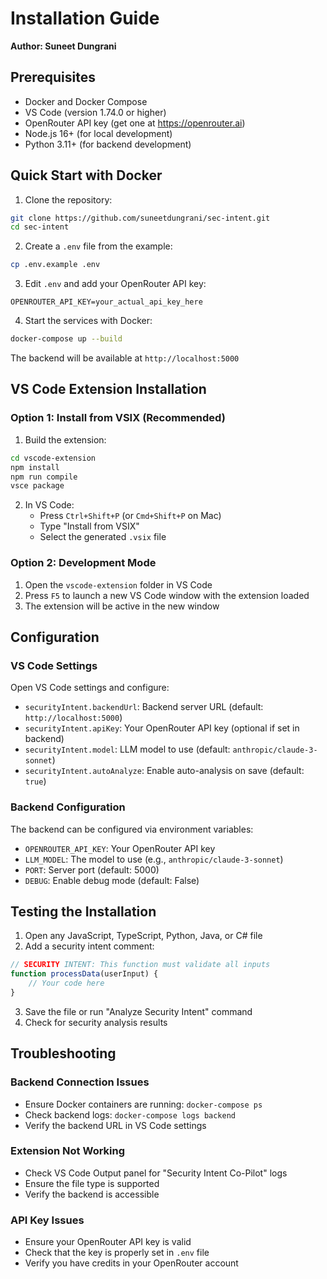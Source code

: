 # Installation Guide

**Author: Suneet Dungrani**

## Prerequisites

- Docker and Docker Compose
- VS Code (version 1.74.0 or higher)
- OpenRouter API key (get one at https://openrouter.ai)
- Node.js 16+ (for local development)
- Python 3.11+ (for backend development)

## Quick Start with Docker

1. Clone the repository:
```bash
git clone https://github.com/suneetdungrani/sec-intent.git
cd sec-intent
```

2. Create a `.env` file from the example:
```bash
cp .env.example .env
```

3. Edit `.env` and add your OpenRouter API key:
```
OPENROUTER_API_KEY=your_actual_api_key_here
```

4. Start the services with Docker:
```bash
docker-compose up --build
```

The backend will be available at `http://localhost:5000`

## VS Code Extension Installation

### Option 1: Install from VSIX (Recommended)

1. Build the extension:
```bash
cd vscode-extension
npm install
npm run compile
vsce package
```

2. In VS Code:
   - Press `Ctrl+Shift+P` (or `Cmd+Shift+P` on Mac)
   - Type "Install from VSIX"
   - Select the generated `.vsix` file

### Option 2: Development Mode

1. Open the `vscode-extension` folder in VS Code
2. Press `F5` to launch a new VS Code window with the extension loaded
3. The extension will be active in the new window

## Configuration

### VS Code Settings

Open VS Code settings and configure:

- `securityIntent.backendUrl`: Backend server URL (default: `http://localhost:5000`)
- `securityIntent.apiKey`: Your OpenRouter API key (optional if set in backend)
- `securityIntent.model`: LLM model to use (default: `anthropic/claude-3-sonnet`)
- `securityIntent.autoAnalyze`: Enable auto-analysis on save (default: `true`)

### Backend Configuration

The backend can be configured via environment variables:

- `OPENROUTER_API_KEY`: Your OpenRouter API key
- `LLM_MODEL`: The model to use (e.g., `anthropic/claude-3-sonnet`)
- `PORT`: Server port (default: 5000)
- `DEBUG`: Enable debug mode (default: False)

## Testing the Installation

1. Open any JavaScript, TypeScript, Python, Java, or C# file
2. Add a security intent comment:
```javascript
// SECURITY INTENT: This function must validate all inputs
function processData(userInput) {
    // Your code here
}
```
3. Save the file or run "Analyze Security Intent" command
4. Check for security analysis results

## Troubleshooting

### Backend Connection Issues
- Ensure Docker containers are running: `docker-compose ps`
- Check backend logs: `docker-compose logs backend`
- Verify the backend URL in VS Code settings

### Extension Not Working
- Check VS Code Output panel for "Security Intent Co-Pilot" logs
- Ensure the file type is supported
- Verify the backend is accessible

### API Key Issues
- Ensure your OpenRouter API key is valid
- Check that the key is properly set in `.env` file
- Verify you have credits in your OpenRouter account